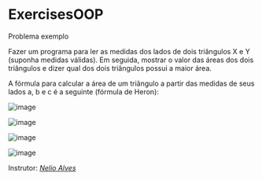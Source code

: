 # ExercisesOOP

Problema exemplo

Fazer um programa para ler as medidas dos lados de dois triângulos X e Y (suponha medidas válidas). Em seguida, mostrar o valor das áreas dos dois triângulos e dizer qual dos dois triângulos possui a maior área.

A fórmula para calcular a área de um triângulo a partir das medidas de seus lados a, b e c é a seguinte (fórmula de Heron):

![image](https://user-images.githubusercontent.com/11077068/194550223-5e351765-10cf-4536-8b7f-a88bd8cb9987.png)


![image](https://user-images.githubusercontent.com/11077068/194556242-1da57a89-2fc6-4e77-9117-06f21ba1abd4.png)

![image](https://user-images.githubusercontent.com/11077068/194556360-c54e61cf-c431-4fad-966a-b5cb5cb1c5af.png)

![image](https://user-images.githubusercontent.com/11077068/194556452-e3d02b74-fbd9-4d67-bf3d-be3191271fe1.png)

Instrutor: <i>  [Nelio Alves](https://github.com/acenelio) </i>  
